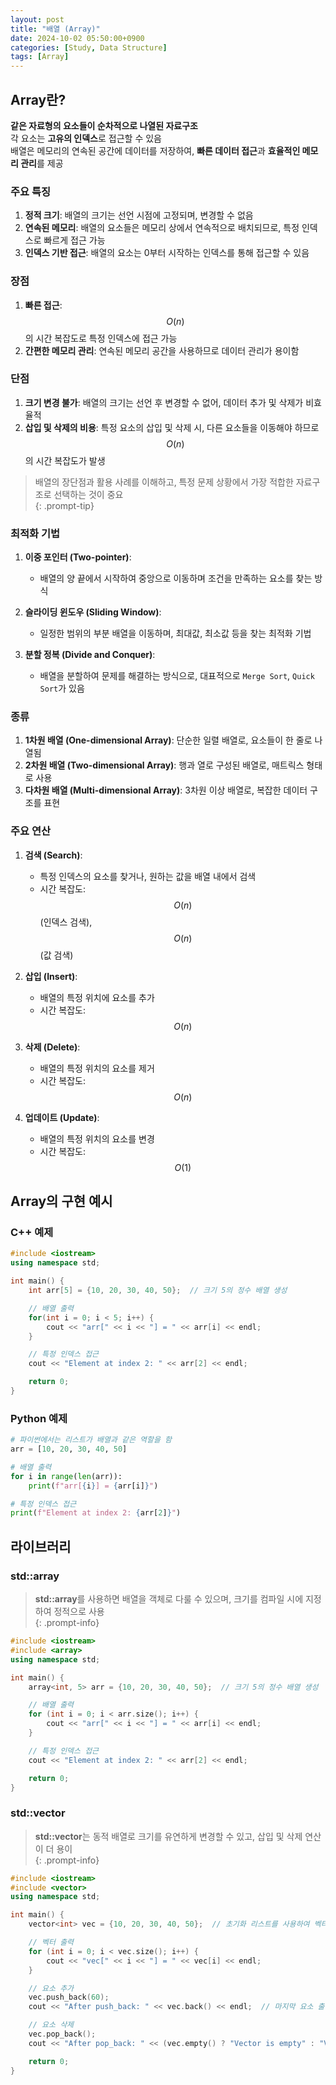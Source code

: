 ```yaml
---
layout: post
title: "배열 (Array)"
date: 2024-10-02 05:50:00+0900
categories: [Study, Data Structure]
tags: [Array]
---
```

## Array란?

**같은 자료형의 요소들이 순차적으로 나열된 자료구조**  
각 요소는 **고유의 인덱스**로 접근할 수 있음  
배열은 메모리의 연속된 공간에 데이터를 저장하여, **빠른 데이터 접근**과 **효율적인 메모리 관리**를 제공  

### 주요 특징
1. **정적 크기**: 배열의 크기는 선언 시점에 고정되며, 변경할 수 없음
2. **연속된 메모리**: 배열의 요소들은 메모리 상에서 연속적으로 배치되므로, 특정 인덱스로 빠르게 접근 가능
3. **인덱스 기반 접근**: 배열의 요소는 0부터 시작하는 인덱스를 통해 접근할 수 있음

### 장점
1. **빠른 접근**: $$O(n)$$의 시간 복잡도로 특정 인덱스에 접근 가능
2. **간편한 메모리 관리**: 연속된 메모리 공간을 사용하므로 데이터 관리가 용이함

### 단점
1. **크기 변경 불가**: 배열의 크기는 선언 후 변경할 수 없어, 데이터 추가 및 삭제가 비효율적
2. **삽입 및 삭제의 비용**: 특정 요소의 삽입 및 삭제 시, 다른 요소들을 이동해야 하므로 $$O(n)$$의 시간 복잡도가 발생


> 배열의 장단점과 활용 사례를 이해하고, 특정 문제 상황에서 가장 적합한 자료구조로 선택하는 것이 중요   
{: .prompt-tip}

### 최적화 기법
1. **이중 포인터 (Two-pointer)**:
    - 배열의 양 끝에서 시작하여 중앙으로 이동하며 조건을 만족하는 요소를 찾는 방식
  
2. **슬라이딩 윈도우 (Sliding Window)**:
    - 일정한 범위의 부분 배열을 이동하며, 최대값, 최소값 등을 찾는 최적화 기법

3. **분할 정복 (Divide and Conquer)**:
    - 배열을 분할하여 문제를 해결하는 방식으로, 대표적으로 `Merge Sort`, `Quick Sort`가 있음

### 종류
1. **1차원 배열 (One-dimensional Array)**: 단순한 일렬 배열로, 요소들이 한 줄로 나열됨
2. **2차원 배열 (Two-dimensional Array)**: 행과 열로 구성된 배열로, 매트릭스 형태로 사용
3. **다차원 배열 (Multi-dimensional Array)**: 3차원 이상 배열로, 복잡한 데이터 구조를 표현

### 주요 연산
1. **검색 (Search)**:
    - 특정 인덱스의 요소를 찾거나, 원하는 값을 배열 내에서 검색
    - 시간 복잡도: $$O(n)$$ (인덱스 검색), $$O(n)$$ (값 검색)
  
2. **삽입 (Insert)**:
    - 배열의 특정 위치에 요소를 추가
    - 시간 복잡도: $$O(n)$$

3. **삭제 (Delete)**:
    - 배열의 특정 위치의 요소를 제거
    - 시간 복잡도: $$O(n)$$

4. **업데이트 (Update)**:
    - 배열의 특정 위치의 요소를 변경
    - 시간 복잡도: $$O(1)$$

## Array의 구현 예시

### C++ 예제
```cpp
#include <iostream>
using namespace std;

int main() {
    int arr[5] = {10, 20, 30, 40, 50};  // 크기 5의 정수 배열 생성

    // 배열 출력
    for(int i = 0; i < 5; i++) {
        cout << "arr[" << i << "] = " << arr[i] << endl;
    }

    // 특정 인덱스 접근
    cout << "Element at index 2: " << arr[2] << endl;

    return 0;
}
```

### Python 예제
```python
# 파이썬에서는 리스트가 배열과 같은 역할을 함
arr = [10, 20, 30, 40, 50]

# 배열 출력
for i in range(len(arr)):
    print(f"arr[{i}] = {arr[i]}")

# 특정 인덱스 접근
print(f"Element at index 2: {arr[2]}")
```

## 라이브러리

### std::array
>**std::array**를 사용하면 배열을 객체로 다룰 수 있으며, 크기를 컴파일 시에 지정하여 정적으로 사용  
{: .prompt-info}  

```cpp
#include <iostream>
#include <array>
using namespace std;

int main() {
    array<int, 5> arr = {10, 20, 30, 40, 50};  // 크기 5의 정수 배열 생성

    // 배열 출력
    for (int i = 0; i < arr.size(); i++) {
        cout << "arr[" << i << "] = " << arr[i] << endl;
    }

    // 특정 인덱스 접근
    cout << "Element at index 2: " << arr[2] << endl;

    return 0;
}
```

### std::vector
>**std::vector**는 동적 배열로 크기를 유연하게 변경할 수 있고, 삽입 및 삭제 연산이 더 용이  
{: .prompt-info}  

```cpp
#include <iostream>
#include <vector>
using namespace std;

int main() {
    vector<int> vec = {10, 20, 30, 40, 50};  // 초기화 리스트를 사용하여 벡터 생성

    // 벡터 출력
    for (int i = 0; i < vec.size(); i++) {
        cout << "vec[" << i << "] = " << vec[i] << endl;
    }

    // 요소 추가
    vec.push_back(60);
    cout << "After push_back: " << vec.back() << endl;  // 마지막 요소 출력

    // 요소 삭제
    vec.pop_back();
    cout << "After pop_back: " << (vec.empty() ? "Vector is empty" : "Vector is not empty") << endl;

    return 0;
}
```